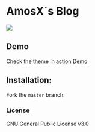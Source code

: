 # AmosX`s Blog

![](https://github.com/amos-hsu.github.io)

## Demo

Check the theme in action [Demo](https://amos-hsu.github.io/)

## Installation:

Fork the ``master`` branch.

### License

GNU General Public License v3.0
